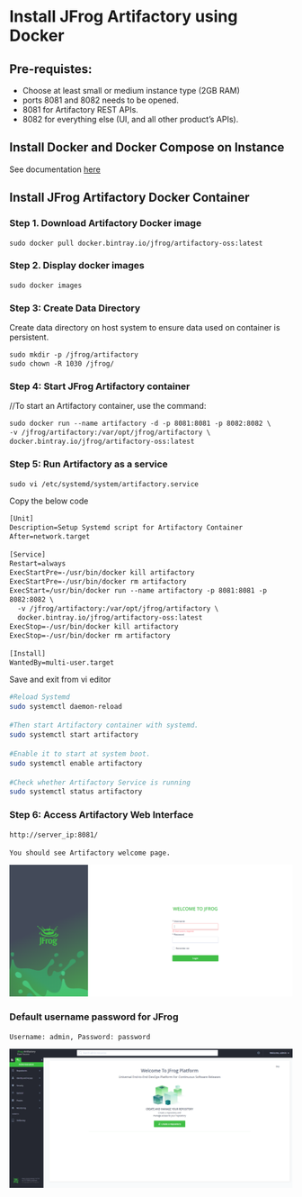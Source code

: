 # Install JFrog Artifactory using Docker

## Pre-requistes:

* Choose at least small or medium instance type (2GB RAM)
* ports 8081 and 8082 needs to be opened.
* 8081 for Artifactory REST APIs.
* 8082 for everything else (UI, and all other product’s APIs). 

## Install Docker and Docker Compose on Instance

See documentation [here](../Docker/install-docker.md)

## Install JFrog Artifactory Docker Container

### Step 1. Download Artifactory Docker image
```
sudo docker pull docker.bintray.io/jfrog/artifactory-oss:latest 
```

### Step 2. Display docker images
```
sudo docker images
```

### Step 3: Create Data Directory

Create data directory on host system to ensure data used on container is persistent.
```
sudo mkdir -p /jfrog/artifactory
sudo chown -R 1030 /jfrog/
```

### Step 4: Start JFrog Artifactory container

//To start an Artifactory container, use the command:
```
sudo docker run --name artifactory -d -p 8081:8081 -p 8082:8082 \
-v /jfrog/artifactory:/var/opt/jfrog/artifactory \
docker.bintray.io/jfrog/artifactory-oss:latest
```

### Step 5: Run Artifactory as a service
```
sudo vi /etc/systemd/system/artifactory.service
```
Copy the below code  
```
[Unit]
Description=Setup Systemd script for Artifactory Container
After=network.target

[Service]
Restart=always
ExecStartPre=-/usr/bin/docker kill artifactory
ExecStartPre=-/usr/bin/docker rm artifactory
ExecStart=/usr/bin/docker run --name artifactory -p 8081:8081 -p 8082:8082 \
  -v /jfrog/artifactory:/var/opt/jfrog/artifactory \
  docker.bintray.io/jfrog/artifactory-oss:latest
ExecStop=-/usr/bin/docker kill artifactory
ExecStop=-/usr/bin/docker rm artifactory

[Install]
WantedBy=multi-user.target 
```

Save and exit from vi editor


```sh
#Reload Systemd
sudo systemctl daemon-reload

#Then start Artifactory container with systemd.
sudo systemctl start artifactory

#Enable it to start at system boot.
sudo systemctl enable artifactory

#Check whether Artifactory Service is running
sudo systemctl status artifactory
```

### Step 6: Access Artifactory Web Interface
```
http://server_ip:8081/

You should see Artifactory welcome page.
```

![welcome](images/1.png)

### Default username password for JFrog
```
Username: admin, Password: password
```
![dashboard](images/2.png)
